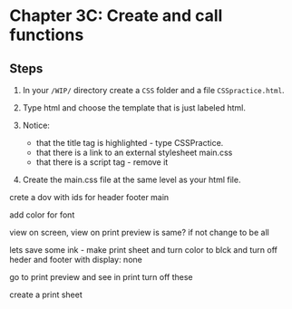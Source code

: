 # Chapter 3C: Create and call functions

## Steps

 
1. In your `/WIP/` directory create a `CSS` folder and a file `CSSpractice.html`. 

1. Type html and choose the template that is just labeled html.

1. Notice:
    * that the title tag is highlighted - type CSSPractice.
    * that there is a link to an external stylesheet main.css
    * that there is a script tag - remove it

1. Create the main.css file at the same level as your html file.


crete a dov with ids for header footer main

add color for font

view on screen, view on print preview is same?
if not change to be all

lets save some ink - make print sheet and turn color to blck and turn off heder and footer with display: none

go to print preview and see in print turn off these

create a print sheet
